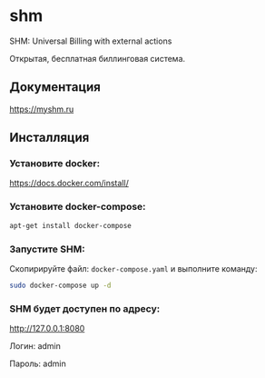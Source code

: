 # shm
SHM: Universal Billing with external actions

Открытая, бесплатная биллинговая система.

## Документация

https://myshm.ru

## Инсталляция

### Установите docker:

https://docs.docker.com/install/

### Установите docker-compose:

```bash
apt-get install docker-compose
```

### Запустите SHM:

Скопирируйте файл: `docker-compose.yaml`
и выполните команду:

```bash
sudo docker-compose up -d
```

### SHM будет доступен по адресу:

http://127.0.0.1:8080

Логин: admin

Пароль: admin


